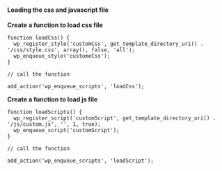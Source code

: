 #### Loading the css and javascript file

**Create a function to load css file**

```
function loadCss() {
  wp_register_style('customCss', get_template_directory_uri() . '/css/style.css', array(), false, 'all');
  wp_enqueue_style('customeCss');
}

// call the function 

add_action('wp_enqueue_scripts', 'loadCss');
```

**Create a function to load js file**

```
function loadScripts() {
  wp_register_script('customScript', get_template_directory_uri() . '/js/custom.js', '', 1, true);
  wp_enqueue_script('customScript');
}

// call the function 

add_action('wp_enqueue_scripts', 'loadScript');
```